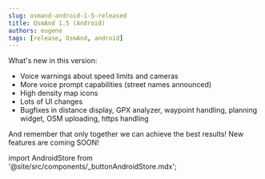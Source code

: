 ```yaml
---
slug: osmand-android-1-5-released
title: OsmAnd 1.5 (Android)
authors: eugene
tags: [release, OsmAnd, android]
---
```


What's new in this version:

- Voice warnings about speed limits and cameras
- More voice prompt capabilities (street names announced)
- High density map icons
- Lots of UI changes
- Bugfixes in distance display, GPX analyzer, waypoint handling, planning widget, OSM uploading, https handling

<!--truncate-->

And remember that only together we can achieve the best results!
New features are coming SOON!






import AndroidStore from '@site/src/components/_buttonAndroidStore.mdx';

<AndroidStore/>